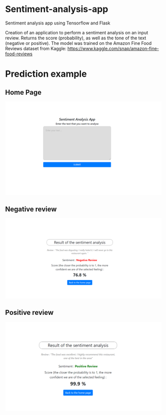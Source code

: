 # Sentiment-analysis-app
Sentiment analysis app using Tensorflow and Flask

Creation of an application to perform a sentiment analysis on an input review. Returns the score (probability), as well as the tone of the text (negative or positive).
The model was trained on the Amazon Fine Food Reviews dataset from Kaggle: https://www.kaggle.com/snap/amazon-fine-food-reviews
# Prediction example

## Home Page
![](images/home_page.png)

## Negative review
![](images/negative_review.png)

## Positive review
![](images/positive_review.png)

